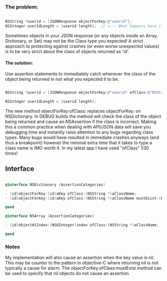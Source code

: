 ### The problem: ####

```objective-c

NSString *userid = [JSONResponse objectForKey:@"userid"];
NSInteger userIdLength = [userid length];  // <--- What happens here if userid is REALLY a NSNumber

```

Sometimes objects in your JSON response (or any objects inside an Array, Dictionary, or Set) may not be the Class type you expected!  A strict approach to protecting against crashes (or even worse unexpected values) is to be very strict about the class of objects returned as 'id'. 

#### The solution: ####

Use assertion statements to immediately catch whenever the class of the object being returned in not what you expected it to be.

```objective-c

NSString *userid = [JSONResponse objectForKey:@"userid" ofClass:@"NSString"];  // <--- Breakpoint + Exception in DEBUG build

NSInteger userIdLength = [userid length];

```

The new method objectForKey:ofClass: replaces objectForKey: on NSDictionary.  In DEBUG builds the method will check the class of the object being returned and cause an NSAssertion if the class is incorrect.  Making this a common practice when dealing with API/JSON data will save you debugging time and instantly raise attention to any bugs regarding class types.  Many bugs would have resulted in immediate crashes anyways (and thus a breakpoint) however the minimal extra time that it takes to type a class name is IMO worth it. In my latest app I have used "ofClass" 530 times! 

## Interface ####

```objective-c

@interface NSDictionary (AssertionCategories)

- (id)objectForKey:(id)aKey ofClass:(NSString *)aClassName;
- (id)objectForKey:(id)aKey ofClass:(NSString *)aClassName mustExist:(BOOL)mustExist;

@end

@interface NSArray (AssertionCategories)

- (id)objectAtIndex:(NSUInteger)index ofClass:(NSString *)aClassName;

@end


```


### Notes ###

My implementation will also cause an assertion when the key value is nil. This may be counter to the pattern in objective-C where returning nil is not typically a cause for alarm. The objectForKey:ofClass:mustExist method can be used to specify that nil objects do not cause an assertion.
